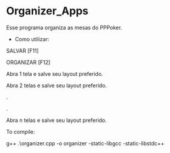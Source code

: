 ﻿# Organizer_Apps

Esse programa organiza as mesas do PPPoker.
- Como utilizar:

SALVAR [F11]  

ORGANIZAR [F12]  


Abra 1 tela e salve seu layout preferido.

Abra 2 telas e salve seu layout preferido.

.

.

Abra n telas e salve seu layout preferido.


To compile:  

g++ .\organizer.cpp -o organizer -static-libgcc -static-libstdc++
